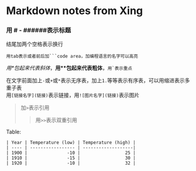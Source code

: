Markdown notes from Xing
=========================== 

### 用 # - ######表示标题  
结尾加两个空格表示换行  

	用tab表示或者前后加```code area，加编程语言的名字可以高亮  
*用\*包起来代表斜体*，**用\*\*包起来代表粗体**，``用`表示重点``  

在文字前面加上`-`或`+`或`*`表示无序表，加上`1.`等等表示有序表，可以用缩进表示多重子表  
用`[链接名字](链接)`表示链接，用`![图片名字](链接)`表示图片

> 加`>`表示引用
>> 用`>>`表示双重引用

Table:
```
| Year | Temperature (low) | Temperature (high) |  
| ---- | ----------------- | -------------------|  
| 1900 |               -10 |                 25 |  
| 1910 |               -15 |                 30 |  
| 1920 |               -10 |                 32 |  
```

